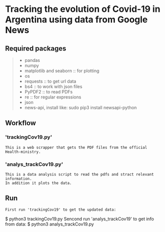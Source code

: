 # Tracking the evolution of Covid-19 in Argentina using data from Google News

## Required packages

>-  pandas
>-  numpy
>-  matplotlib and seaborn :: for plotting
>-  os
>-  requests :: to get url data
>-  bs4 :: to work with json files
>-  PyPDF2 :: to read PDFs
>-  re :: for regular expressions
>-  json
>-  news-api, install like: sudo pip3 install newsapi-python



## Workflow

### 'trackingCov19.py'

    This is a web scrapper that gets the PDF files from the official
    Health-ministry.

### 'analys_trackCov19.py'
    
    This is a data analysis script to read the pdfs and stract relevant     information.
    In addition it plots the data.

## Run
    First run 'trackingCov19' to get the updated data:
$ python3 trackingCov19.py 
    Sencond run 'analys_trackCov19' to get info from data:
$ python3 analys_trackCov19.py
    
